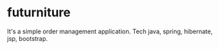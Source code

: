 # futurniture
It's a simple order management application.
Tech java, spring, hibernate, jsp, bootstrap.
